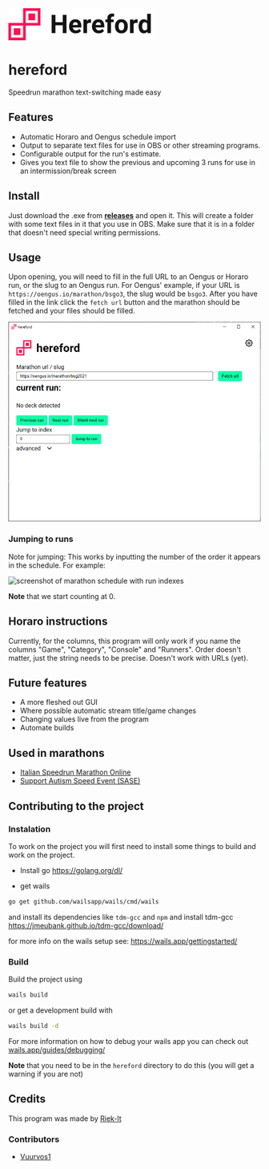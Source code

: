 <img src="docs/logo.svg" alt="hereford logo" height="64">

# hereford

Speedrun marathon text-switching made easy

## Features

- Automatic Horaro and Oengus schedule import
- Output to separate text files for use in OBS or other streaming programs.
- Configurable output for the run's estimate.
- Gives you text file to show the previous and upcoming 3 runs for use in an intermission/break screen

## Install

Just download the .exe from [**releases**](https://github.com/riek-lt/hereford/releases) and open it. This will create a folder with some text files in it that you use in OBS. Make sure that it is in a folder that doesn't need special writing permissions.

## Usage

Upon opening, you will need to fill in the full URL to an Oengus or Horaro run, or the slug to an Oengus run. For Oengus' example, if your URL is `https://oengus.io/marathon/bsgo3`, the slug would be `bsgo3`.
After you have filled in the link click the `fetch url` button and the marathon should be fetched and your files should be filled.

<!-- Afterwards, if this isn't the first start of the program, it checks if you got a marathon going on, and prompts you if you want to resume that session. Otherwise, it asks if you want to start from the beginning. -->

![screenshot of the main hereford screen](docs/programExample.png)

### Jumping to runs

Note for jumping: This works by inputting the number of the order it appears in the schedule. For example:

![screenshot of marathon schedule with run indexes](docs/scheduleexample.png)

**Note** that we start counting at 0.

## Horaro instructions

Currently, for the columns, this program will only work if you name the columns "Game", "Category", "Console" and "Runners". Order doesn't matter, just the string needs to be precise. Doesn't work with URLs (yet).

## Future features

- A more fleshed out GUI
- Where possible automatic stream title/game changes
- Changing values live from the program
- Automate builds

## Used in marathons

- [Italian Speedrun Marathon Online](https://oengus.io/marathon/ISMO)
- [Support Autism Speed Event (SASE)](https://www.twitch.tv/sase_marathon)

## Contributing to the project

### Instalation

To work on the project you will first need to install some things to build and work on the project.

- Install go
  https://golang.org/dl/

- get wails

```bash
go get github.com/wailsapp/wails/cmd/wails
```

and install its dependencies like `tdm-gcc` and `npm`
and install tdm-gcc
https://jmeubank.github.io/tdm-gcc/download/

for more info on the wails setup see:
https://wails.app/gettingstarted/

### Build

Build the project using

```bash
wails build
```

or get a development build with

```bash
wails build -d
```

For more information on how to debug your wails app you can check out [wails.app/guides/debugging/](https://wails.app/guides/debugging/)

**Note** that you need to be in the `hereford` directory to do this (you will get a warning if you are not)

## Credits

This program was made by [Riek-lt](https://twitter.com/riek_lt)

### Contributors

- [Vuurvos1](https://github.com/vuurvos1)
